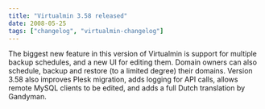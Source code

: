 ```yaml
---
title: "Virtualmin 3.58 released"
date: 2008-05-25
tags: ["changelog", "virtualmin-changelog"]
---
```


The biggest new feature in this version of Virtualmin is support for multiple backup schedules, and a new UI for editing them. Domain owners can also schedule, backup and restore (to a limited degree) their domains. Version 3.58 also improves Plesk migration, adds logging for API calls, allows remote MySQL clients to be edited, and adds a full Dutch translation by Gandyman.
